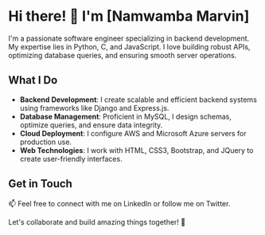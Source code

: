 # Hi there! 👋 I'm [Namwamba Marvin]

I'm a passionate software engineer specializing in backend development. My expertise lies in Python, C, and JavaScript. I love building robust APIs, optimizing database queries, and ensuring smooth server operations.

## What I Do

- **Backend Development**: I create scalable and efficient backend systems using frameworks like Django and Express.js.
- **Database Management**: Proficient in MySQL, I design schemas, optimize queries, and ensure data integrity.
- **Cloud Deployment**: I configure AWS and Microsoft Azure servers for production use.
- **Web Technologies**: I work with HTML, CSS3, Bootstrap, and JQuery to create user-friendly interfaces.


## Get in Touch

📫 Feel free to connect with me on LinkedIn or follow me on Twitter.

Let's collaborate and build amazing things together! 🚀
